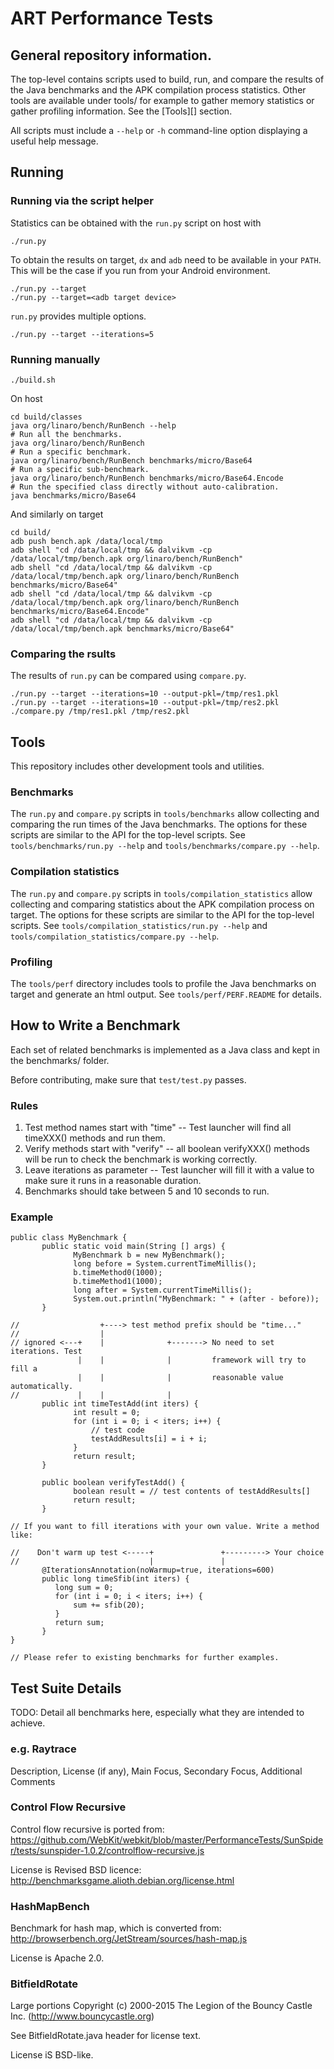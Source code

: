 # ART Performance Tests



## General repository information.

The top-level contains scripts used to build, run, and compare the results of
the Java benchmarks and the APK compilation process statistics.
Other tools are available under tools/<tool> for example to gather memory
statistics or gather profiling information. See the [Tools][] section.

All scripts must include a `--help` or `-h` command-line option displaying
a useful help message.


## Running

### Running via the script helper

Statistics can be obtained with the `run.py` script on host with

    ./run.py

To obtain the results on target, `dx` and `adb` need to be available in your
`PATH`. This will be the case if you run from your Android environment.

    ./run.py --target
    ./run.py --target=<adb target device>

`run.py` provides multiple options.

    ./run.py --target --iterations=5


### Running manually

    ./build.sh

On host

    cd build/classes
    java org/linaro/bench/RunBench --help
    # Run all the benchmarks.
    java org/linaro/bench/RunBench
    # Run a specific benchmark.
    java org/linaro/bench/RunBench benchmarks/micro/Base64
    # Run a specific sub-benchmark.
    java org/linaro/bench/RunBench benchmarks/micro/Base64.Encode
    # Run the specified class directly without auto-calibration.
    java benchmarks/micro/Base64

And similarly on target

    cd build/
    adb push bench.apk /data/local/tmp
    adb shell "cd /data/local/tmp && dalvikvm -cp /data/local/tmp/bench.apk org/linaro/bench/RunBench"
    adb shell "cd /data/local/tmp && dalvikvm -cp /data/local/tmp/bench.apk org/linaro/bench/RunBench benchmarks/micro/Base64"
    adb shell "cd /data/local/tmp && dalvikvm -cp /data/local/tmp/bench.apk org/linaro/bench/RunBench benchmarks/micro/Base64.Encode"
    adb shell "cd /data/local/tmp && dalvikvm -cp /data/local/tmp/bench.apk benchmarks/micro/Base64"


### Comparing the rsults

The results of `run.py` can be compared using `compare.py`.


    ./run.py --target --iterations=10 --output-pkl=/tmp/res1.pkl
    ./run.py --target --iterations=10 --output-pkl=/tmp/res2.pkl
    ./compare.py /tmp/res1.pkl /tmp/res2.pkl



## Tools

This repository includes other development tools and utilities.

### Benchmarks

The `run.py` and `compare.py` scripts in `tools/benchmarks` allow collecting
and comparing the run times of the Java benchmarks. The options for these
scripts are similar to the API for the top-level scripts. See
`tools/benchmarks/run.py --help` and `tools/benchmarks/compare.py --help`.

### Compilation statistics

The `run.py` and `compare.py` scripts in `tools/compilation_statistics` allow
collecting and comparing statistics about the APK compilation process on target.
The options for these scripts are similar to the API for the top-level scripts.
See `tools/compilation_statistics/run.py --help` and
`tools/compilation_statistics/compare.py --help`.

### Profiling

The `tools/perf` directory includes tools to profile the Java benchmarks on
target and generate an html output. See `tools/perf/PERF.README` for details.



## How to Write a Benchmark

Each set of related benchmarks is implemented as a Java class and kept in the
benchmarks/ folder.

Before contributing, make sure that `test/test.py` passes.

### Rules

1. Test method names start with "time" -- Test launcher will find all timeXXX()
   methods and run them.
2. Verify methods start with "verify" -- all boolean verifyXXX() methods will
   be run to check the benchmark is working correctly.
3. Leave iterations as parameter -- Test launcher will fill it with a value
   to make sure it runs in a reasonable duration.
4. Benchmarks should take between 5 and 10 seconds to run.

### Example

    public class MyBenchmark {
           public static void main(String [] args) {
                  MyBenchmark b = new MyBenchmark();
                  long before = System.currentTimeMillis();
                  b.timeMethod0(1000);
                  b.timeMethod1(1000);
                  long after = System.currentTimeMillis();
                  System.out.println("MyBenchmark: " + (after - before));
           }

    //                  +----> test method prefix should be "time..."
    //                  |
    // ignored <---+    |              +-------> No need to set iterations. Test
                   |    |              |         framework will try to fill a
                   |    |              |         reasonable value automatically.
    //             |    |              |
           public int timeTestAdd(int iters) {
                  int result = 0;
                  for (int i = 0; i < iters; i++) {
                      // test code
                      testAddResults[i] = i + i;
                  }
                  return result;
           }

           public boolean verifyTestAdd() {
                  boolean result = // test contents of testAddResults[]
                  return result;
           }

    // If you want to fill iterations with your own value. Write a method like:

    //    Don't warm up test <-----+               +---------> Your choice
    //                             |               |
           @IterationsAnnotation(noWarmup=true, iterations=600)
           public long timeSfib(int iters) {
              long sum = 0;
              for (int i = 0; i < iters; i++) {
                  sum += sfib(20);
              }
              return sum;
           }
    }

    // Please refer to existing benchmarks for further examples.


## Test Suite Details

TODO: Detail all benchmarks here, especially what they are intended to achieve.

### e.g. Raytrace

Description, License (if any), Main Focus, Secondary Focus, Additional Comments

### Control Flow Recursive

Control flow recursive is ported from:
https://github.com/WebKit/webkit/blob/master/PerformanceTests/SunSpider/tests/sunspider-1.0.2/controlflow-recursive.js

License is Revised BSD licence:
http://benchmarksgame.alioth.debian.org/license.html

### HashMapBench

Benchmark for hash map, which is converted from:
http://browserbench.org/JetStream/sources/hash-map.js

License is Apache 2.0.

### BitfieldRotate

Large portions Copyright (c) 2000-2015 The Legion of the Bouncy Castle Inc. (http://www.bouncycastle.org)

See BitfieldRotate.java header for license text.

License iS BSD-like.

